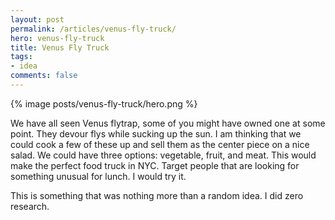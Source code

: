 ```yaml
---
layout: post
permalink: /articles/venus-fly-truck/
hero: venus-fly-truck
title: Venus Fly Truck
tags:
- idea
comments: false
---
```


<div class="hero">{% image posts/venus-fly-truck/hero.png %}</div>

<p>We have all seen Venus flytrap, some of you might have owned one at some point. They devour flys while sucking up the sun. I am thinking that we could cook a few of these up and sell them as the center piece on a nice salad. We could have three options: vegetable, fruit, and meat. This would make the perfect food truck in NYC. Target people that are looking for something unusual for lunch. I would try it.</p>

<p class="note">This is something that was nothing more than a random idea. I did zero research.</p>

